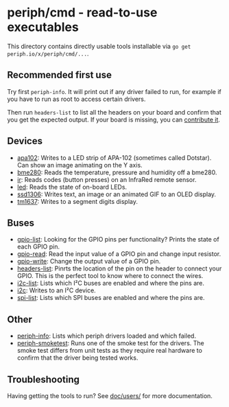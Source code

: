 # periph/cmd - read-to-use executables

This directory contains directly usable tools installable via `go get
periph.io/x/periph/cmd/...`.


## Recommended first use

Try first `periph-info`. It will print out if any driver failed to run, for
example if you have to run as root to access certain drivers.

Then run `headers-list` to list all the headers on your board and confirm that
you get the expected output. If your board is missing, you can [contribute
it](../doc/drivers/CONTRIBUTING.md).


## Devices

* [apa102](apa102): Writes to a LED strip of APA-102 (sometimes called Dotstar).
  Can show an image animating on the Y axis.
* [bme280](bme280): Reads the temperature, pressure and humidity off a bme280.
* [ir](ir): Reads codes (button presses) on an InfraRed remote sensor.
* [led](led): Reads the state of on-board LEDs.
* [ssd1306](ssd1306): Writes text, an image or an animated GIF to an OLED
  display.
* [tm1637](tm1637): Writes to a segment digits display.


## Buses

* [gpio-list](gpio-list): Looking for the GPIO pins per functionality?
  Prints the state of each GPIO pin.
* [gpio-read](gpio-read): Read the input value of a GPIO pin and change
  input resistor.
* [gpio-write](gpio-write): Change the output value of a GPIO pin.
* [headers-list](headers-list): Pinrts the location of the pin on the header to
  connect your GPIO. This is the perfect tool to know where to connect the
  wires.
* [i2c-list](i2c-list): Lists which I²C buses are enabled and where the pins
  are.
* [i2c](i2c): Writes to an I²C device.
* [spi-list](spi-list): Lists which SPI buses are enabled and where the pins
  are.


## Other

* [periph-info](periph-info): Lists which periph drivers loaded and which
  failed.
* [periph-smoketest](periph-smoketest): Runs one of the smoke test for the
  drivers. The smoke test differs from unit tests as they require real hardware
  to confirm that the driver being tested works.


## Troubleshooting

Having getting the tools to run? See [doc/users/](../doc/users/) for more
documentation.
